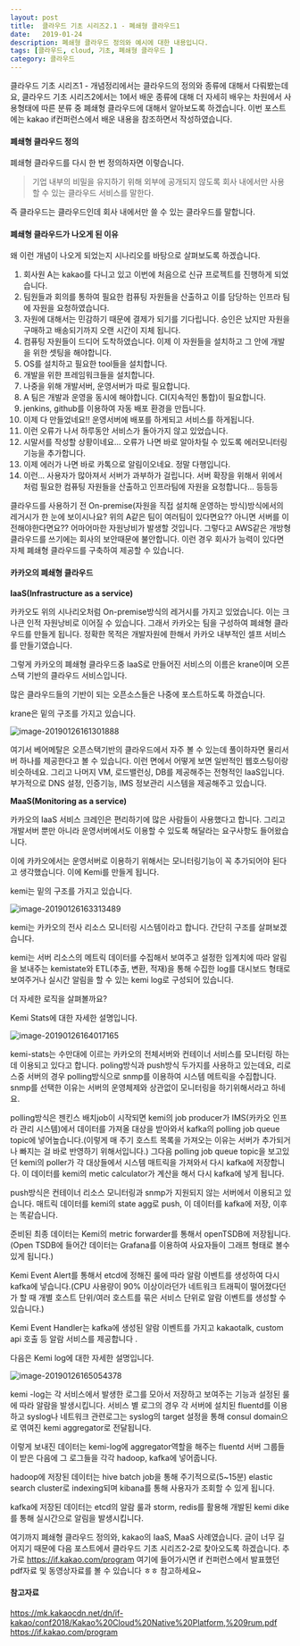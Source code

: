 ```yaml
---
layout: post
title:  클라우드 기초 시리즈2.1 - 폐쇄형 클라우드1 
date:   2019-01-24
description: 폐쇄형 클라우드 정의와 예시에 대한 내용입니다.
tags: [클라우드, cloud, 기초, 폐쇄형 클라우드 ]
category: 클라우드
---
```





클라우드 기초 시리즈1 - 개념정리에서는 클라우드의 정의와 종류에 대해서 다뤄봤는데요, 클라우드 기초 시리즈2에서는 1에서 배운 종류에 대해 더 자세히 배우는 차원에서 사용형태에 따른 분류 중 폐쇄형 클라우드에 대해서 알아보도록 하겠습니다. 이번 포스트에는 kakao if컨퍼런스에서 배운 내용을 참조하면서 작성하였습니다. 



#### 폐쇄형 클라우드 정의

폐쇄형 클라우드를 다시 한 번 정의하자면 이렇습니다. 

> 기업 내부의 비밀을 유지하기 위해 외부에 공개되지 않도록 회사 내에서만 사용할 수 있는 클라우드 서비스를 말한다.

즉 클라우드는 클라우드인데 회사 내에서만 쓸 수 있는 클라우드를 말합니다.





#### 폐쇄형 클라우드가 나오게 된 이유

왜 이런 개념이 나오게 되었는지 시나리오를 바탕으로 살펴보도록 하겠습니다. 

1. 회사원 A는 kakao를 다니고 있고 이번에 처음으로 신규 프로젝트를 진행하게 되었습니다.
2. 팀원들과 회의를 통하여 필요한 컴퓨팅 자원들을 산출하고 이를 담당하는 인프라 팀에 자원을 요청하였습니다. 
3. 자원에 대해서는 민감하기 때문에 결제가 되기를 기다립니다. 승인은 났지만 자원을 구매하고 배송되기까지 오랜 시간이 지체 됩니다.
4. 컴퓨팅 자원들이 드디어 도착하였습니다. 이제 이 자원들을 설치하고 그 안에 개발을 위한 셋팅을 해야합니다. 
5. OS를 설치하고 필요한 tool들을 설치합니다. 
6. 개발을 위한 프레임워크들을 설치합니다. 
7. 나중을 위해 개발서버, 운영서버가 따로 필요합니다. 
8. A 팀은 개발과 운영을 동시에 해야합니다. CI(지속적인 통합)이 필요합니다.
9. jenkins, github를 이용하여 자동 배포 환경을 만듭니다. 
10. 이제 다 만들었네요!! 운영서버에 배포를 하게되고 서비스를 하게됩니다.
11. 이런 오류가 나서 하루동안 서비스가 돌아가지 않고 있었습니다. 
12. 시말서를 작성할 상황이네요... 오류가 나면 바로 알아차릴 수 있도록 에러모니터링 기능을 추가합니다.
13. 이제 에러가 나면 바로 카톡으로 알림이오네요. 정말 다행입니다. 
14. 이런... 사용자가 많아져서 서버가 과부하가 걸립니다. 서버 확장을 위해서 위에서 처럼 필요한 컴퓨팅 자원들을 산출하고 인프라팀에 자원을 요청합니다... 등등등



클라우드를 사용하기 전 On-premise(자원을 직접 설치해 운영하는 방식)방식에서의 레거시가 한 눈에 보이시나요? 위의 A같은 팀이 여러팀이 있다면요?? 아니면 서버를 이전해야한다면요?? 어마어마한 자원낭비가 발생할 것입니다. 그렇다고 AWS같은 개방형 클라우드를 쓰기에는 회사의 보안때문에 불안합니다. 이런 경우 회사가 능력이 있다면 자체 폐쇄형 클라우드를 구축하여 제공할 수 있습니다. 



#### 카카오의 폐쇄형 클라우드 



**IaaS(Infrastructure as a service)**



카카오도 위의 시나리오처럼 On-premise방식의 레거시를 가지고 있었습니다. 이는 크나큰 인적 자원낭비로 이어질 수 있습니다. 그래서 카카오는 팀을 구성하여 폐쇄형 클라우드를 만들게 됩니다. 정확한 목적은 개발자원에 한해서 카카오 내부적인 셀프 서비스를 만들기였습니다.



그렇게 카카오의 폐쇄형 클라우드중 IaaS로 만들어진 서비스의 이름은 krane이며 오픈스택 기반의 클라우드 서비스입니다.

많은 클라우드들의 기반이 되는 오픈소스들은 나중에 포스트하도록 하겠습니다.



krane은 밑의 구조를 가지고 있습니다. 

![image-20190126161301888](/assets/img/image-20190126161301888.png)



여기서 베어메탈은 오픈스택기반의 클라우드에서 자주 볼 수 있는데 풀이하자면 물리서버 하나를 제공한다고 볼 수 있습니다. 이런 면에서 어떻게 보면 일반적인 웹호스팅이랑 비슷하네요. 그리고 나머지 VM, 로드밸런싱, DB를 제공해주는 전형적인 IaaS입니다. 부가적으로 DNS 설정, 인증기능, IMS 정보관리 시스템을 제공해주고 있습니다.



**MaaS(Monitoring as a service)**



카카오의 IaaS 서비스 크레인은 편리하기에 많은 사람들이 사용했다고 합니다. 그리고 개발서버 뿐만 아니라 운영서버에서도 이용할 수 있도록 해달라는 요구사항도 들어왔습니다. 



이에 카카오에서는 운영서버로 이용하기 위해서는 모니터링기능이 꼭 추가되어야 된다고 생각했습니다. 이에 Kemi를 만들게 됩니다. 



kemi는 밑의 구조를 가지고 있습니다.

![image-20190126163313489](/assets/img/image-20190126163313489.png)





kemi는 카카오의 전사 리소스 모니터링 시스템이라고 합니다. 간단히 구조를 살펴보겠습니다.

kemi는 서버 리소스의 메트릭 데이터를 수집해서 보여주고 설정한 임계치에 따라 알림을 보내주는 kemistate와 ETL(추출, 변환, 적재)을 통해 수집한 log를 대시보드 형태로 보여주거나 실시간 알림을 할 수 있는 kemi log로 구성되어 있습니다.



더 자세한 로직을 살펴볼까요?

Kemi Stats에 대한 자세한 설명입니다.



![image-20190126164017165](/assets/img/image-20190126164017165.png)



kemi-stats는 수만대에 이르는 카카오의 전체서버와 컨테이너 서비스를 모니터링 하는데 이용되고 있다고 합니다. poling방식과 push방식 두가지를 사용하고 있는데요, 리로스중 서버의 경우 polling방식으로 snmp를 이용하여 시스템 메트릭을 수집합니다. snmp를 선택한 이유는 서버의 운영체제와 상관없이 모니터링을 하기위해서라고 하네요. 



polling방식은 젠킨스 배치job이 시작되면 kemi의 job producer가 IMS(카카오 인프라 관리 시스템)에서 데이터를 가져올 대상을 받아와서 kafka의 polling job queue topic에 넣어높습니다.(이렇게 매 주기 호스트 목록을 가져오는 이유는 서버가 추가되거나 빠지는 걸 바로 반영하기 위해서입니다.) 그다음 polling job queue topic을 보고있던 kemi의 poller가 각 대상들에서 시스템 매트릭을 가져와서 다시 kafka에 저장합니다. 이 데이터를 kemi의 metic calculator가 계산을 해서 다시 kafka에 넣게 됩니다. 



push방식은 컨테이너 리소스 모니터링과 snmp가 지원되지 않는 서버에서 이용되고 있습니다. 매트릭 데이터를 kemi의 state agg로 push, 이 데이터를 kafka에 저장, 이후는 똑같습니다.



준비된 최종 데이터는 Kemi의 metric forwarder를 통해서 openTSDB에 저장됩니다.(Open TSDB에 들어간 데이터는 Grafana를 이용하여 사요자들이 그래프 형태로 볼수 있게 됩니다.)



Kemi Event Alert를 통해서 etcd에 정해진 룰에 따라 알람 이벤트를 생성하여 다시 kafka에 넣습니다.(CPU 사용량이 90% 이상이라던가 네트워크 트래픽이 떨어졌다던가 할 때 개별 호스트 단위/여러 호스트를 묶은 서비스 단위로 알람 이벤트를 생성할 수 있습니다.)



Kemi Event Handler는 kafka에 생성된 알람 이벤트를 가지고 kakaotalk, custom api 호출 등 알람 서비스를 제공합니다 .





다음은 Kemi log에 대한 자세한 설명입니다.

![image-20190126165054378](/assets/img/image-20190126165054378.png)

kemi -log는 각 서비스에서 발생한 로그를 모아서 저장하고 보여주는 기능과 설정된 룰에 따라 알람을 발생시킵니다. 서비스 별 로그의 경우 각 서버에 설치된 fluentd를 이용하고 syslog나 네트워크 관련로그는 syslog의 target 설정을 통해 consul domain으로 엮여진 kemi aggregator로 전달됩니다. 



이렇게 보내진 데이터는 kemi-log에 aggregator역할을 해주는 fluentd 서버 그룹들이 받은 다음에 그 로그들을 각각 hadoop, kafka에 넣어줍니다.



hadoop에 저장된 데이터는 hive batch job을 통해 주기적으로(5~15분) elastic search cluster로 indexing되며 kibana를 통해 사용자가 조회할 수 있게 됩니다.



kafka에 저장된 데이터는 etcd의 알람 룰과 storm, redis를 활용해 개발된 kemi dike를 통해 실시간으로 알림을 발생시킵니다.



여기까지 폐쇄형 클라우드 정의와, kakao의 IaaS, MaaS 사례였습니다. 글이 너무 길어지기 때문에 다음 포스트에서 클라우드 기초 시리즈2-2로 찾아오도록 하겠습니다.
추가로 https://if.kakao.com/program 여기에 들어가시면 if 컨퍼런스에서 발표했던 pdf자료 및 동영상자료를 볼 수 있습니다 ㅎㅎ 참고하세요~






#### 참고자료

https://mk.kakaocdn.net/dn/if-kakao/conf2018/Kakao%20Cloud%20Native%20Platform,%209rum.pdf
https://if.kakao.com/program